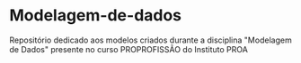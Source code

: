 # Modelagem-de-dados
Repositório dedicado aos modelos criados durante a disciplina "Modelagem de Dados" presente no curso PROPROFISSÃO do Instituto PROA
